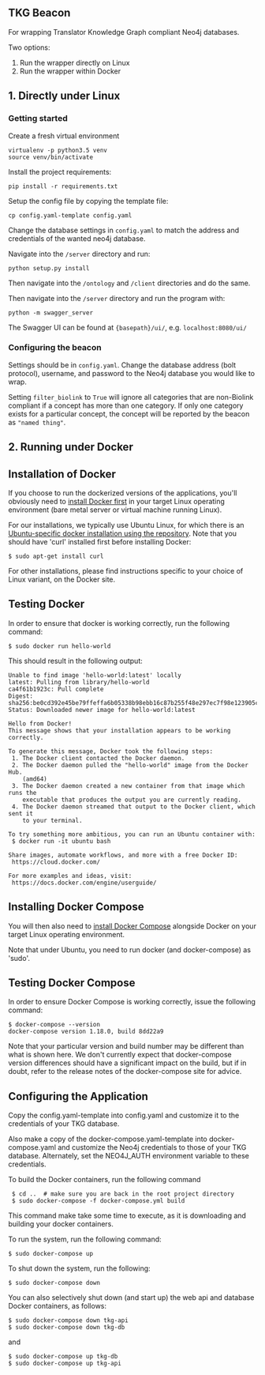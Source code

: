 ## TKG Beacon

For wrapping Translator Knowledge Graph compliant Neo4j databases.

Two options: 

1. Run the wrapper directly on Linux
2. Run the wrapper within Docker

## 1. Directly under Linux

### Getting started

Create a fresh virtual environment
```
virtualenv -p python3.5 venv
source venv/bin/activate
```

Install the project requirements:
```
pip install -r requirements.txt
```

Setup the config file by copying the template file:
```
cp config.yaml-template config.yaml
``` 
Change the database settings in `config.yaml` to match the address and credentials of the wanted neo4j database.

Navigate into the `/server` directory and run:
```
python setup.py install
```

Then navigate into the `/ontology` and `/client` directories and do the same.

Then navigate into the `/server` directory and run the program with:
```
python -m swagger_server
```

The Swagger UI can be found at `{basepath}/ui/`, e.g. `localhost:8080/ui/`

### Configuring the beacon
Settings should be in `config.yaml`.
Change the database address (bolt protocol), username, and password to the Neo4j database you would like to wrap.

Setting `filter_biolink` to `True` will ignore all categories that are non-Biolink compliant if a concept has more than one category. If only one category exists for a particular concept, the concept will be reported by the beacon as `"named thing"`.

## 2. Running under Docker

## Installation of Docker

If you choose to run the dockerized versions of the applications, you'll obviously need to [install Docker first](https://docs.docker.com/engine/installation/) in your target Linux operating environment (bare metal server or virtual machine running Linux).

For our installations, we typically use Ubuntu Linux, for which there is an [Ubuntu-specific docker installation using the repository](https://docs.docker.com/engine/installation/linux/docker-ce/ubuntu/#install-using-the-repository).
Note that you should have 'curl' installed first before installing Docker:

```
$ sudo apt-get install curl
```

For other installations, please find instructions specific to your choice of Linux variant, on the Docker site.

## Testing Docker

In order to ensure that docker is working correctly, run the following command:

```
$ sudo docker run hello-world
```

This should result in the following output:
```
Unable to find image 'hello-world:latest' locally
latest: Pulling from library/hello-world
ca4f61b1923c: Pull complete
Digest: sha256:be0cd392e45be79ffeffa6b05338b98ebb16c87b255f48e297ec7f98e123905c
Status: Downloaded newer image for hello-world:latest

Hello from Docker!
This message shows that your installation appears to be working correctly.

To generate this message, Docker took the following steps:
 1. The Docker client contacted the Docker daemon.
 2. The Docker daemon pulled the "hello-world" image from the Docker Hub.
    (amd64)
 3. The Docker daemon created a new container from that image which runs the
    executable that produces the output you are currently reading.
 4. The Docker daemon streamed that output to the Docker client, which sent it
    to your terminal.

To try something more ambitious, you can run an Ubuntu container with:
 $ docker run -it ubuntu bash

Share images, automate workflows, and more with a free Docker ID:
 https://cloud.docker.com/

For more examples and ideas, visit:
 https://docs.docker.com/engine/userguide/
```

## Installing Docker Compose

You will then also need to [install Docker Compose](https://docs.docker.com/compose/install/) alongside Docker on your target Linux operating environment.

Note that under Ubuntu, you need to run docker (and docker-compose) as 'sudo'. 

## Testing Docker Compose

In order to ensure Docker Compose is working correctly, issue the following command:
```
$ docker-compose --version
docker-compose version 1.18.0, build 8dd22a9
```
Note that your particular version and build number may be different than what is shown here. We don't currently expect that docker-compose version differences should have a significant impact on the build, but if in doubt, refer to the release notes of the docker-compose site for advice.

## Configuring the Application

Copy the config.yaml-template into config.yaml and customize it to the credentials of your TKG database. 

Also make a copy of the docker-compose.yaml-template into docker-compose.yaml and customize the Neo4j credentials to those of your TKG database. Alternately, set the NEO4J_AUTH environment variable to these credentials.

To build the Docker containers, run the following command

```
 $ cd ..  # make sure you are back in the root project directory
 $ sudo docker-compose -f docker-compose.yml build
```

This command make take some time to execute, as it is downloading and building your docker containers.

To run the system, run the following command:

```
$ sudo docker-compose up
```

To shut down the system, run the following:

```
$ sudo docker-compose down
```

You can also selectively shut down (and start up) the web api and database Docker containers, as follows:

```
$ sudo docker-compose down tkg-api
$ sudo docker-compose down tkg-db
```
and

```
$ sudo docker-compose up tkg-db
$ sudo docker-compose up tkg-api

```